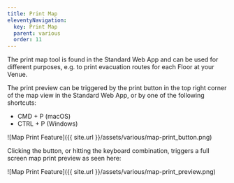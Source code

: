 ```yaml
---
title: Print Map
eleventyNavigation:
  key: Print Map
  parent: various
  order: 11
---
```


The print map tool is found in the Standard Web App and can be used for different purposes, e.g. to print evacuation routes for each Floor at your Venue.

The print preview can be triggered by the print button in the top right corner of the map view in the Standard Web App, or by one of the following shortcuts:

* CMD + P (macOS)
* CTRL + P (Windows)

![Map Print Feature]({{ site.url }}/assets/various/map-print_button.png)

Clicking the button, or hitting the keyboard combination, triggers a full screen map print preview as seen here:

![Map Print Feature]({{ site.url }}/assets/various/map-print_preview.png)
